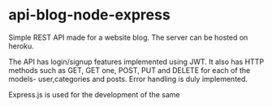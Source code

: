 # api-blog-node-express

Simple REST API made for a website blog.
The server can be hosted on heroku.

The API has login/signup features implemented using JWT. It also has HTTP methods such as GET, GET one, POST, PUT and DELETE for each of the
models- user,categories and posts. Error handling is duly implemented.

Express.js is used for the development of the same
